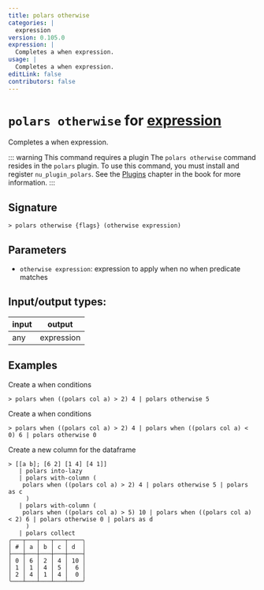 ```yaml
---
title: polars otherwise
categories: |
  expression
version: 0.105.0
expression: |
  Completes a when expression.
usage: |
  Completes a when expression.
editLink: false
contributors: false
---
```

<!-- This file is automatically generated. Please edit the command in https://github.com/nushell/nushell instead. -->

# `polars otherwise` for [expression](/commands/categories/expression.md)

<div class='command-title'>Completes a when expression.</div>

::: warning This command requires a plugin
The `polars otherwise` command resides in the `polars` plugin.
To use this command, you must install and register `nu_plugin_polars`.
See the [Plugins](/book/plugins.html) chapter in the book for more information.
:::


## Signature

```> polars otherwise {flags} (otherwise expression)```

## Parameters

 -  `otherwise expression`: expression to apply when no when predicate matches


## Input/output types:

| input | output     |
| ----- | ---------- |
| any   | expression |
## Examples

Create a when conditions
```nu
> polars when ((polars col a) > 2) 4 | polars otherwise 5

```

Create a when conditions
```nu
> polars when ((polars col a) > 2) 4 | polars when ((polars col a) < 0) 6 | polars otherwise 0

```

Create a new column for the dataframe
```nu
> [[a b]; [6 2] [1 4] [4 1]]
   | polars into-lazy
   | polars with-column (
    polars when ((polars col a) > 2) 4 | polars otherwise 5 | polars as c
     )
   | polars with-column (
    polars when ((polars col a) > 5) 10 | polars when ((polars col a) < 2) 6 | polars otherwise 0 | polars as d
     )
   | polars collect
╭───┬───┬───┬───┬────╮
│ # │ a │ b │ c │ d  │
├───┼───┼───┼───┼────┤
│ 0 │ 6 │ 2 │ 4 │ 10 │
│ 1 │ 1 │ 4 │ 5 │  6 │
│ 2 │ 4 │ 1 │ 4 │  0 │
╰───┴───┴───┴───┴────╯

```
